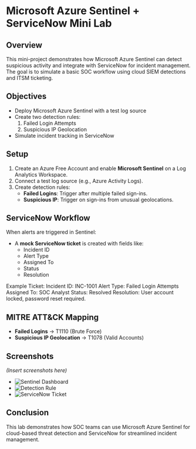 # Microsoft Azure Sentinel + ServiceNow Mini Lab

## Overview
This mini-project demonstrates how Microsoft Azure Sentinel can detect suspicious activity and integrate with ServiceNow for incident management. The goal is to simulate a basic SOC workflow using cloud SIEM detections and ITSM ticketing.

## Objectives
- Deploy Microsoft Azure Sentinel with a test log source
- Create two detection rules:
  1. Failed Login Attempts
  2. Suspicious IP Geolocation
- Simulate incident tracking in ServiceNow

## Setup
1. Create an Azure Free Account and enable **Microsoft Sentinel** on a Log Analytics Workspace.
2. Connect a test log source (e.g., Azure Activity Logs).
3. Create detection rules:
   - **Failed Logins**: Trigger after multiple failed sign-ins.
   - **Suspicious IP**: Trigger on sign-ins from unusual geolocations.

## ServiceNow Workflow
When alerts are triggered in Sentinel:
- A **mock ServiceNow ticket** is created with fields like:
  - Incident ID
  - Alert Type
  - Assigned To
  - Status
  - Resolution

Example Ticket:
Incident ID: INC-1001
Alert Type: Failed Login Attempts
Assigned To: SOC Analyst
Status: Resolved
Resolution: User account locked, password reset required.


## MITRE ATT&CK Mapping
- **Failed Logins** → T1110 (Brute Force)  
- **Suspicious IP Geolocation** → T1078 (Valid Accounts)

## Screenshots
*(Insert screenshots here)*  
- ![Sentinel Dashboard](images/sentinel-dashboard.png)  
- ![Detection Rule](images/failed-login-rule.png)  
- ![ServiceNow Ticket](images/servicenow-ticket.png)  

## Conclusion
This lab demonstrates how SOC teams can use Microsoft Azure Sentinel for cloud-based threat detection and ServiceNow for streamlined incident management.
